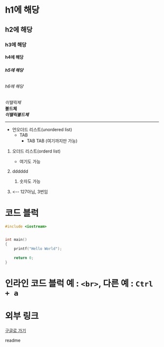 # <h1>h1에 해당
## <h2>h2에 해당
### <h3>h3에 해당
#### <h4>h4에 해당
##### <h5>h5에 해당
###### <h6>h6에 해당

*이텔릭체*  
**볼드체**  
***이텔릭볼드체***

---

* 언오더드 리스트(unordered list)
    * TAB
        * TAB TAB (여기까지만 가능)



1. 오더드 리스트(orderd list)
    * 여기도 가능

2. dddddd
    1. 숫자도 가능

127. <-- 127아님, 3번임


# 코드 블럭
```c
#include <iostream> 

 
int main()
{
    printf("Hello World");
    
    return 0;
}

```

# 인라인 코드 블럭 예 : `<br>`, 다른 예 : `Ctrl + a`

# 외부 링크

[구글로 가기](https://google.com "구글링크")


readme